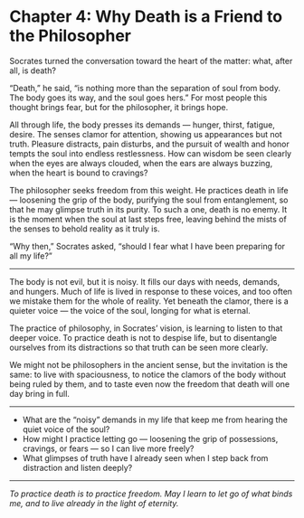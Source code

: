 # Chapter 4: Why Death is a Friend to the Philosopher

Socrates turned the conversation toward the heart of the matter: what, after all, is death?

“Death,” he said, “is nothing more than the separation of soul from body. The body goes its way, and the soul goes hers.” For most people this thought brings fear, but for the philosopher, it brings hope.

All through life, the body presses its demands — hunger, thirst, fatigue, desire. The senses clamor for attention, showing us appearances but not truth. Pleasure distracts, pain disturbs, and the pursuit of wealth and honor tempts the soul into endless restlessness. How can wisdom be seen clearly when the eyes are always clouded, when the ears are always buzzing, when the heart is bound to cravings?

The philosopher seeks freedom from this weight. He practices death in life — loosening the grip of the body, purifying the soul from entanglement, so that he may glimpse truth in its purity. To such a one, death is no enemy. It is the moment when the soul at last steps free, leaving behind the mists of the senses to behold reality as it truly is.

“Why then,” Socrates asked, “should I fear what I have been preparing for all my life?”

---

The body is not evil, but it is noisy. It fills our days with needs, demands, and hungers. Much of life is lived in response to these voices, and too often we mistake them for the whole of reality. Yet beneath the clamor, there is a quieter voice — the voice of the soul, longing for what is eternal.

The practice of philosophy, in Socrates’ vision, is learning to listen to that deeper voice. To practice death is not to despise life, but to disentangle ourselves from its distractions so that truth can be seen more clearly.

We might not be philosophers in the ancient sense, but the invitation is the same: to live with spaciousness, to notice the clamors of the body without being ruled by them, and to taste even now the freedom that death will one day bring in full.

---

* What are the “noisy” demands in my life that keep me from hearing the quiet voice of the soul?
* How might I practice letting go — loosening the grip of possessions, cravings, or fears — so I can live more freely?
* What glimpses of truth have I already seen when I step back from distraction and listen deeply?

---

*To practice death is to practice freedom. May I learn to let go of what binds me, and to live already in the light of eternity.*
